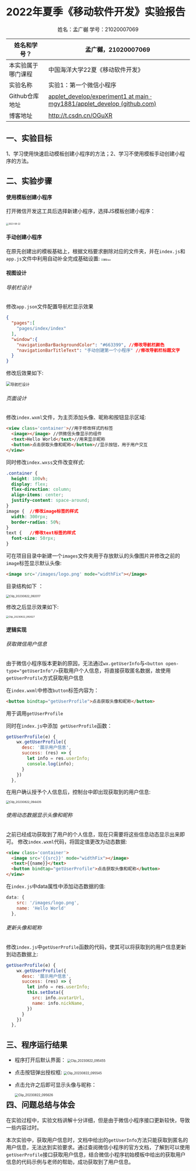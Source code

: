 # 2022年夏季《移动软件开发》实验报告



<center>姓名：孟广樾  学号：21020007069</center>

| 姓名和学号？       | 孟广樾，21020007069                                          |
| ------------------ | ------------------------------------------------------------ |
| 本实验属于哪门课程 | 中国海洋大学22夏《移动软件开发》                             |
| 实验名称           | 实验1：第一个微信小程序                                      |
| Github仓库地址     | [applet_develop/experiment1 at main · mgy1881/applet_develop (github.com)](https://github.com/mgy1881/applet_develop/tree/main/experiment1) |
| 博客地址           | http://t.csdn.cn/OGuXR                                       |



## **一、实验目标**

1、学习使用快速启动模板创建小程序的方法；2、学习不使用模板手动创建小程序的方法。



## 二、实验步骤

#### 使用模板创建小程序

打开微信开发这工具后选择新建小程序，选择JS模板创建小程序：

​	<img src=".\images\2023-08-22.png" alt="2023-08-22" style="zoom: 40%;" />

#### 手动创建小程序

在原先创建出的模板基础上，根据文档要求删除对应的文件夹，并在`index.js`和`app.js`文件中利用自动补全完成基础设置:
<img src=".\images\删除app.png" alt="删除app" style="zoom:38%;" />

#### 视图设计

###### 导航栏设计

修改`app.json`文件配置导航栏显示效果

```json
{
  "pages":[
    "pages/index/index"
  ],
  "window":{
    "navigationBarBackgroundColor": "#663399", //修改导航栏颜色
    "navigationBarTitleText": "手动创建第一个小程序" //修改导航栏标题文字
  }
}
```

修改后效果如下:

<img src=".\images\导航栏设计.png" alt="导航栏设计" style="zoom:75%;" />

###### 页面设计

修改`index.wxml`文件，为主页添加头像、昵称和按钮显示区域:

```html
<view class='container'>//用于修改样式的标签
  <image></image> //供微信头像显示的组件
  <text>Hello World</text>//用来显示昵称
  <button>点击获取头像和昵称</button>//显示按钮，用于用户交互
</view>
```

同时修改`index.wxss`文件改变样式:

```css
.container {
  height: 100vh;
  display: flex;
  flex-direction: column;
  align-items: center;
  justify-content: space-around;
}
image {  //修改image标签的样式
  width: 300rpx;
  border-radius: 50%;
}
text {   //修改text标签的样式
  font-size: 50rpx;
}
```

可在项目目录中新建一个`images`文件夹用于存放默认的头像图片并修改之前的`image`标签显示默认头像:

```html
<image src='/images/logo.png' mode="widthFix"></image>
```

目录结构如下 ：

<img src=".\images\Clip_20230822_092017.png" alt="Clip_20230822_092017" style="zoom:55%;" />

修改之后显示效果如下:

<img src=".\images\Clip_20230822_092627.png" alt="Clip_20230822_092627" style="zoom:45%;" />



#### 逻辑实现

###### 获取微信用户信息

由于微信小程序版本更新的原因，无法通过`wx.getUserInfo`与`<button open-type="getUserInfo"/>`获取用户个人信息，将直接获取匿名数据，故使用`getUserProfile`方式获取用户信息


在`index.wxml`中修改`button`标签内容为：

```html
<button bindtap="getUserProfile">点击获取头像和昵称</button>
```

用于调用`getUserProfile`

同时在`index.js`中添加` getUserProfile`函数：

```javascript
getUserProfile(e) {
    wx.getUserProfile({
      desc: '展示用户信息',
      success: (res) => {
        let info = res.userInfo;
        console.log(info);
      }
    })
  },
```

在用户确认授予个人信息后，控制台中即出现获取到的用户信息:

<img src=".\images\Clip_20230822_094435.png" alt="Clip_20230822_094435" style="zoom:55%;" />

###### 使用动态数据显示头像和昵称

之前已经成功获取到了用户的个人信息，现在只需要将这些信息动态显示出来即可。
修改`index.wxml`代码，将固定值更改为动态数据:

```html
<view class='container'>
  <image src='{{src}}' mode="widthFix"></image>
  <text>{{name}}</text>
  <button bindtap="getUserProfile">点击获取头像和昵称</button>
</view>
```

在`index.js`中data属性中添加动态数据的值:

```js
data: {
    src: '/images/logo.png',
    name: 'Hello World'
  },
```

###### 更新头像和昵称

修改`index.js`中`getUserProfile`函数的代码，使其可以将获取到的用户信息更新到动态数据上:

```javascript
getUserProfile(e) {
    wx.getUserProfile({
      desc: '展示用户信息',
      success: (res) => {
        let info = res.userInfo;
        this.setData({
          src: info.avatarUrl,
          name: info.nickName,  
        })
      }
    })
  },
```

## 三、程序运行结果

+ 程序打开后默认界面：
  <img src=".\images\Clip_20230822_095455.png" alt="Clip_20230822_095455" style="zoom:60%;" />

+ 点击按钮弹出授权框:
  <img src=".\images\Clip_20230822_095545.png" alt="Clip_20230822_095545" style="zoom:60%;" />

+ 点击允许之后即可显示头像与昵称：

  <img src=".\images\Clip_20230822_095626.png" alt="Clip_20230822_095626" style="zoom:60% ;" align="left" />



## 四、问题总结与体会

在实验过程中，实验文档讲解十分详细，但是由于微信小程序接口更新较快，导致一些内容过时。

本次实验中，获取用户信息时，文档中给出的`getUserInfo`方法只能获取到匿名的用户信息，无法达到实验要求。通过查阅微信小程序的官方文档，了解到可以使用`getUserProfile`接口获取用户信息，结合微信小程序初始模板中给出的获取用户信息的代码示例与老师的帮助，成功获取到了用户信息。